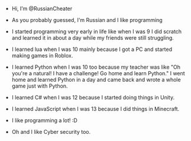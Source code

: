 - Hi, I’m @RussianCheater
- As you probably guessed, I'm Russian and I like programming
- I started programming very early in life like when I was 9 I did scratch and learned it in about a day while my friends were still struggling.
- I learned lua when I was 10 mainly because I got a PC and started making games in Roblox.
- I learned Python when I was 10 too because my teacher was like "Oh you're a natural! I have a challenge! Go home and learn Python." I went home and learned Python in a day and came back and wrote a whole game just with Python.
- I learned C# when I was 12 because I started doing things in Unity.
- I learned JavaScript when I was 13 because I did things in Minecraft.

- I like programming a lot! :D

- Oh and I like Cyber security too.
